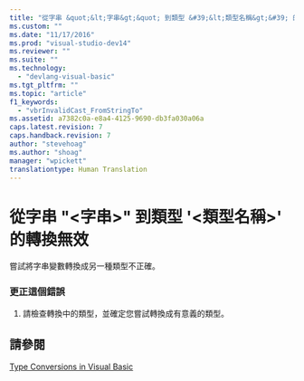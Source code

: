 ```yaml
---
title: "從字串 &quot;&lt;字串&gt;&quot; 到類型 &#39;&lt;類型名稱&gt;&#39; 的轉換無效 | Microsoft Docs"
ms.custom: ""
ms.date: "11/17/2016"
ms.prod: "visual-studio-dev14"
ms.reviewer: ""
ms.suite: ""
ms.technology: 
  - "devlang-visual-basic"
ms.tgt_pltfrm: ""
ms.topic: "article"
f1_keywords: 
  - "vbrInvalidCast_FromStringTo"
ms.assetid: a7382c0a-e8a4-4125-9690-db3fa030a06a
caps.latest.revision: 7
caps.handback.revision: 7
author: "stevehoag"
ms.author: "shoag"
manager: "wpickett"
translationtype: Human Translation
---
```

# 從字串 &quot;&lt;字串&gt;&quot; 到類型 &#39;&lt;類型名稱&gt;&#39; 的轉換無效
嘗試將字串變數轉換成另一種類型不正確。  
  
### 更正這個錯誤  
  
1.  請檢查轉換中的類型，並確定您嘗試轉換成有意義的類型。  
  
## 請參閱  
 [Type Conversions in Visual Basic](../../visual-basic/programming-guide/language-features/data-types/type-conversions.md)